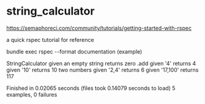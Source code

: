 # string_calculator

https://semaphoreci.com/community/tutorials/getting-started-with-rspec

a quick rspec tutorial for reference 


bundle exec rspec --format documentation (example)

StringCalculator
  given an empty string
    returns zero
  .add
    given '4'
      returns 4
    given '10'
      returns 10
    two numbers
      given '2,4'
        returns 6
      given '17,100'
        returns 117

Finished in 0.02065 seconds (files took 0.14079 seconds to load)
5 examples, 0 failures